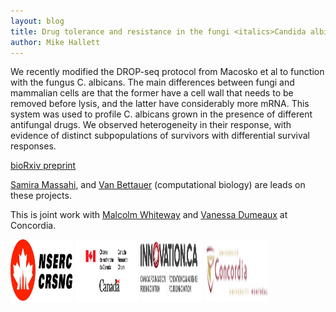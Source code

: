 ```yaml
---
layout: blog
title: Drug tolerance and resistance in the fungi <italics>Candida albicans</italics>
author: Mike Hallett
---
```


We recently modified the DROP-seq  protocol from Macosko et al to function with the fungus C. albicans. The main differences between fungi and mammalian cells are that the former have a cell wall that needs to be removed before lysis, and the latter have considerably more mRNA. This system was used to profile  C. albicans grown in the presence of different antifungal drugs. We observed heterogeneity in their response, with evidence of distinct subpopulations of survivors with differential survival responses.

[bioRxiv preprint](https://www.biorxiv.org/content/10.1101/2020.01.21.914549v1)


[Samira Massahi](https://www.mikehallett.science/team/samira-massahi/), 
and [Van Bettauer](https://www.mikehallett.science/team/van-bettauer/) (computational biology) are leads on these projects.

This is joint work with [Malcolm Whiteway](https://sites.google.com/site/whitewaylab/home) and [Vanessa Dumeaux](https://lab-dumeaux.science/cv) at Concordia. 


<img class="pull-left" height="100" width="100" src="/images/nserc.jpg">
<img class="pull-left" height="100" width="100" src="/images/crc.png">
<img class="pull-left" height="100" width="100" src="/images/Innovation_Logo.png">
<img class="pull-left" height="100" width="100" src="/images/concordia.logo.big.png">
